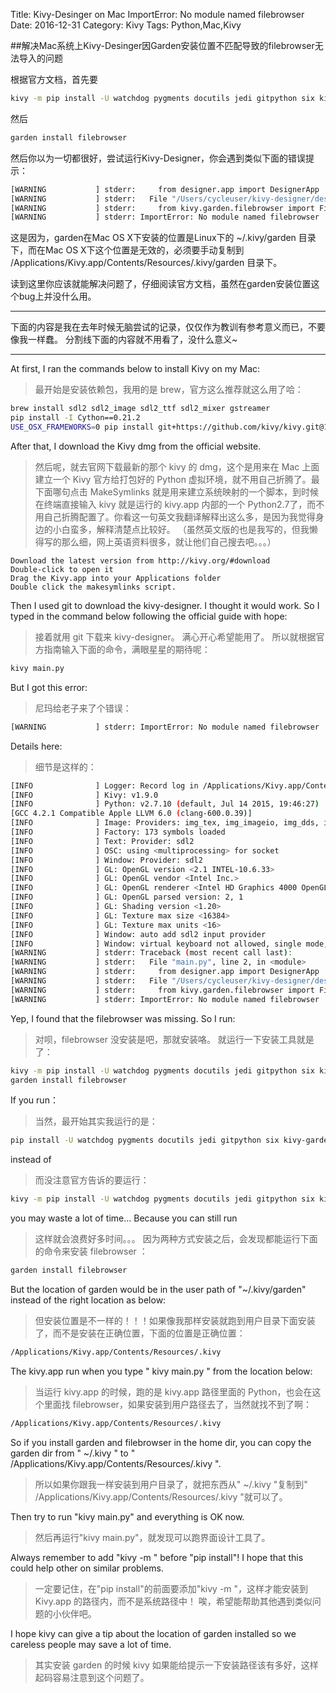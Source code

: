 Title: Kivy-Desinger on Mac ImportError: No module named filebrowser
Date: 2016-12-31
Category: Kivy
Tags: Python,Mac,Kivy



##解决Mac系统上Kivy-Desinger因Garden安装位置不匹配导致的filebrowser无法导入的问题


根据官方文档，首先要


```Bash
kivy -m pip install -U watchdog pygments docutils jedi gitpython six kivy-garden
```



然后
```Bash
garden install filebrowser
```


然后你以为一切都很好，尝试运行Kivy-Designer，你会遇到类似下面的错误提示：

```Bash
[WARNING           ] stderr:     from designer.app import DesignerApp
[WARNING           ] stderr:   File "/Users/cycleuser/kivy-designer/designer/app.py", line 27, in <module>
[WARNING           ] stderr:     from kivy.garden.filebrowser import FileBrowser
[WARNING           ] stderr: ImportError: No module named filebrowser
```



这是因为，garden在Mac OS X下安装的位置是Linux下的 ~/.kivy/garden 目录下，而在Mac OS X下这个位置是无效的，必须要手动复制到 /Applications/Kivy.app/Contents/Resources/.kivy/garden 目录下。

读到这里你应该就能解决问题了，仔细阅读官方文档，虽然在garden安装位置这个bug上并没什么用。





_____

下面的内容是我在去年时候无脑尝试的记录，仅仅作为教训有参考意义而已，不要像我一样蠢。
分割线下面的内容就不用看了，没什么意义~


_____

At first, I ran the commands below to install Kivy on my Mac:
>最开始是安装依赖包，我用的是 brew，官方这么推荐就这么用了哈：

```Bash
brew install sdl2 sdl2_image sdl2_ttf sdl2_mixer gstreamer
pip install -I Cython==0.21.2
USE_OSX_FRAMEWORKS=0 pip install git+https://github.com/kivy/kivy.git@1.9.0
```
After that, I download the Kivy dmg from the official website.
>然后呢，就去官网下载最新的那个 kivy 的 dmg，这个是用来在 Mac 上面建立一个 Kivy 官方给打包好的 Python 虚拟环境，就不用自己折腾了。最下面哪句点击 MakeSymlinks 就是用来建立系统映射的一个脚本，到时候在终端直接输入 kivy 就是运行的 kivy.app 内部的一个 Python2.7了，而不用自己折腾配置了。你看这一句英文我翻译解释出这么多，是因为我觉得身边的小白蛮多，解释清楚点比较好。
>（虽然英文版的也是我写的，但我懒得写的那么细，网上英语资料很多，就让他们自己搜去吧。。。）

```
Download the latest version from http://kivy.org/#download
Double-click to open it
Drag the Kivy.app into your Applications folder
Double click the makesymlinks script.
```

Then I used git to download the kivy-designer.
I thought it would work.
So I typed in the command below following the official guide with hope:
>接着就用 git 下载来 kivy-designer。
>满心开心希望能用了。
>所以就根据官方指南输入下面的命令，满眼星星的期待呢：

```Bash
kivy main.py
```
But I got this error:
>尼玛给老子来了个错误：

```Bash
[WARNING           ] stderr: ImportError: No module named filebrowser
```

Details here:
>细节是这样的：

```Bash
[INFO              ] Logger: Record log in /Applications/Kivy.app/Contents/Resources/.kivy/logs/kivy_15-12-29_18.txt
[INFO              ] Kivy: v1.9.0
[INFO              ] Python: v2.7.10 (default, Jul 14 2015, 19:46:27) 
[GCC 4.2.1 Compatible Apple LLVM 6.0 (clang-600.0.39)]
[INFO              ] Image: Providers: img_tex, img_imageio, img_dds, img_gif, img_sdl2 (img_pil, img_ffpyplayer ignored)
[INFO              ] Factory: 173 symbols loaded
[INFO              ] Text: Provider: sdl2
[INFO              ] OSC: using <multiprocessing> for socket
[INFO              ] Window: Provider: sdl2
[INFO              ] GL: OpenGL version <2.1 INTEL-10.6.33>
[INFO              ] GL: OpenGL vendor <Intel Inc.>
[INFO              ] GL: OpenGL renderer <Intel HD Graphics 4000 OpenGL Engine>
[INFO              ] GL: OpenGL parsed version: 2, 1
[INFO              ] GL: Shading version <1.20>
[INFO              ] GL: Texture max size <16384>
[INFO              ] GL: Texture max units <16>
[INFO              ] Window: auto add sdl2 input provider
[INFO              ] Window: virtual keyboard not allowed, single mode, not docked
[WARNING           ] stderr: Traceback (most recent call last):
[WARNING           ] stderr:   File "main.py", line 2, in <module>
[WARNING           ] stderr:     from designer.app import DesignerApp
[WARNING           ] stderr:   File "/Users/cycleuser/kivy-designer/designer/app.py", line 27, in <module>
[WARNING           ] stderr:     from kivy.garden.filebrowser import FileBrowser
[WARNING           ] stderr: ImportError: No module named filebrowser
```



Yep, I found that the filebrowser was missing.
So I run:
>对呗，filebrowser 没安装是吧，那就安装咯。
>就运行一下安装工具就是了：


```Bash
kivy -m pip install -U watchdog pygments docutils jedi gitpython six kivy-garden
garden install filebrowser
```





If you run：
>当然，最开始其实我运行的是：

```Bash
pip install -U watchdog pygments docutils jedi gitpython six kivy-garden
```
instead of
>而没注意官方告诉的要运行：

```Bash
kivy -m pip install -U watchdog pygments docutils jedi gitpython six kivy-garden
```
you may waste a lot of time...
Because you can still run
>这样就会浪费好多时间。。。
>因为两种方式安装之后，会发现都能运行下面的命令来安装 filebrowser ：

```Bash
garden install filebrowser
```
But the location of garden would be in the user path of "~/.kivy/garden" instead of the right location as below:
>但安装位置是不一样的！！！如果像我那样安装就跑到用户目录下面安装了，而不是安装在正确位置，下面的位置是正确位置：

```Bash
/Applications/Kivy.app/Contents/Resources/.kivy
```

The kivy.app run when you type " kivy main.py " from the location below:
>当运行 kivy.app 的时候，跑的是 kivy.app 路径里面的 Python，也会在这个里面找 filebrowser，如果安装到用户路径去了，当然就找不到了啊：

```Bash
/Applications/Kivy.app/Contents/Resources/.kivy
```

So if you install garden and filebrowser in the home dir, you can copy the garden dir from " ~/.kivy " to " /Applications/Kivy.app/Contents/Resources/.kivy ".
>所以如果你跟我一样安装到用户目录了，就把东西从" ~/.kivy "复制到" /Applications/Kivy.app/Contents/Resources/.kivy "就可以了。

Then try to run "kivy main.py" and everything is OK now.
>然后再运行"kivy main.py"，就发现可以跑界面设计工具了。

Always remember to add "kivy -m " before "pip install"!
I hope that this could help other on similar problems.
>一定要记住，在"pip install"的前面要添加"kivy -m "，这样才能安装到 Kivy.app 的路径内，而不是系统路径中！
>唉，希望能帮助其他遇到类似问题的小伙伴吧。

I hope kivy can give a tip about the location of garden installed so we careless people may save a lot of time.
>其实安装 garden 的时候 kivy 如果能给提示一下安装路径该有多好，这样起码容易注意到这个问题了。
